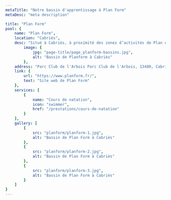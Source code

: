 ```yaml
---
metaTitle: "Notre bassin d'apprentissage à Plan Form"
metaDesc: "meta description"

title: "Plan Form"
pool: {
	name: "Plan Form",
	location: "Cabriès",
	desc: "Situé à Cabriès, à proximité des zones d’activités de Plan de Campagne, Maître-baigneur vous accueille toute l’année, et surtout l’hiver, à la salle de sport Plan Form. Le centre de 1700m2 vous propose de multiples activités terrestres mais surtout une piscine de 75 m² pour des conditions optimales d’enseignement de nos différentes activités aquatiques.",
		image: {
			jpg: "page-title/page_planform-bassins.jpg",
			alt: "Bassin de Planform à Cabriès"
		},
	address: "Parc Club de l'Arbois Parc Club de l'Arbois, 13480, Cabriès",
	link: {
		url: "https://www.planform.fr/",
		text: "Site web de Plan Form"
	},
	services: [
		{
			name: "Cours de natation",
			icon: "swimmer",
			href: "/prestations/cours-de-natation"
		}
	],
	gallery: [
		{
			src: "planform/planform-1.jpg",
			alt: "Bassin de Plan Form à Cabriès"
		},
		{
			src: "planform/planform-2.jpg",
			alt: "Bassin de Plan Form à Cabriès"
		},
		{
			src: "planform/planform-3.jpg",
			alt: "Bassin de Plan Form à Cabriès"
		}
	]
}
---
```

